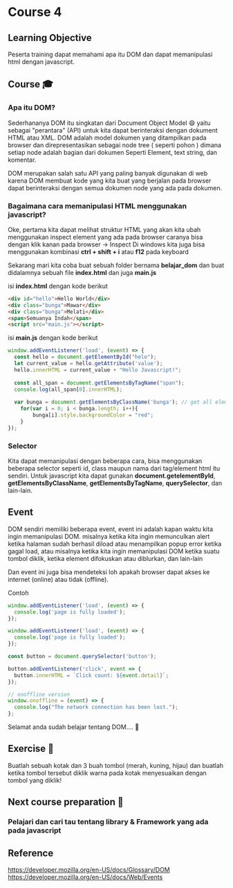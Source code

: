 # Course 4

## Learning Objective
Peserta training dapat memahami apa itu DOM dan dapat memanipulasi html dengan javascript.

## Course :mortar_board:
### Apa itu DOM?

Sederhananya DOM itu singkatan dari Document Object Model :smile: yaitu sebagai "perantara" (API) untuk kita dapat berinteraksi dengan dokument HTML atau XML.
DOM adalah model dokumen yang ditampilkan pada browser dan direpresentasikan sebagai node tree ( seperti pohon ) dimana setiap node adalah bagian dari dokumen
Seperti Element, text string, dan komentar.

DOM merupakan salah satu API yang paling banyak digunakan di web karena DOM membuat kode yang kita buat yang berjalan pada browser dapat berinteraksi dengan semua
dokumen node yang ada pada dokumen.

### Bagaimana cara memanipulasi HTML menggunakan javascript?

Oke, pertama kita dapat melihat struktur HTML yang akan kita ubah menggunakan inspect element yang ada pada browser caranya bisa dengan klik kanan pada browser -> Inspect
Di windows kita juga bisa menggunakan kombinasi **ctrl + shift + i** atau **f12** pada keyboard

Sekarang mari kita coba buat sebuah folder bernama **belajar_dom** dan buat didalamnya sebuah file **index.html** dan juga **main.js**

isi **index.html** dengan kode berikut

```html
<div id="hello">Hello World</div>
<div class="bunga">Mawar</div>
<div class="bunga">Melati</div>
<span>Semuanya Indah</span>
<script src="main.js"></script>
```

isi **main.js** dengan kode berikut

```javascript
window.addEventListener('load', (event) => {
  const hello = document.getElementById("helo");
  let current_value = hello.getAttribute('value');
  hello.innerHTML = current_value + "Hello Javascript!";
  
  const all_span = document.getElementsByTagName("span");
  console.log(all_span[0].innerHTML);
  
  var bunga = document.getElementsByClassName('bunga'); // get all elements with class 'bunga'
	for(var i = 0; i < bunga.length; i++){
		bunga[i].style.backgroundColor = "red";
	}
});
```

### Selector

Kita dapat memanipulasi dengan beberapa cara, bisa menggunakan beberapa selector seperti id, class maupun nama dari tag/element html itu sendiri.
Untuk javascript kita dapat gunakan **document.getelementById**, **getElementsByClassName**, **getElementsByTagName**, **querySelector**, dan lain-lain.

## Event

DOM sendiri memiliki beberapa event, event ini adalah kapan waktu kita ingin memanipulasi DOM. misalnya ketika kita ingin memunculkan alert ketika halaman sudah berhasil diload
atau menampilkan popup error ketika gagal load, atau misalnya ketika kita ingin memanipulasi DOM ketika suatu tombol diklik, ketika element difokuskan atau diblurkan, dan lain-lain

Dan event ini juga bisa mendeteksi loh apakah browser dapat akses ke internet (online) atau tidak (offline).

Contoh

```javascript
window.addEventListener('load', (event) => {
  console.log('page is fully loaded');
});
```

```javascript
window.addEventListener('load', (event) => {
  console.log('page is fully loaded');
});
```

```javascript
const button = document.querySelector('button');

button.addEventListener('click', event => {
  button.innerHTML = `Click count: ${event.detail}`;
});
```

```javascript
// onoffline version
window.onoffline = (event) => {
  console.log("The network connection has been lost.");
};
```

Selamat anda sudah belajar tentang DOM.... :round_pushpin:

## Exercise :muscle:
Buatlah sebuah kotak dan 3 buah tombol (merah, kuning, hijau) dan buatlah ketika tombol tersebut diklik warna pada kotak menyesuaikan dengan tombol yang diklik!

## Next course preparation :100:
### Pelajari dan cari tau tentang library & Framework yang ada pada javascript

## Reference
https://developer.mozilla.org/en-US/docs/Glossary/DOM
https://developer.mozilla.org/en-US/docs/Web/Events
